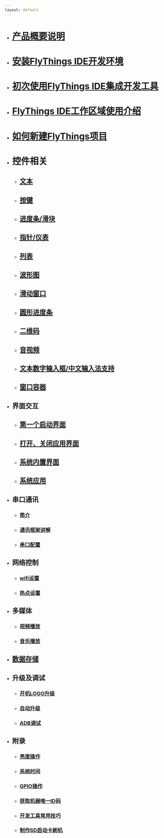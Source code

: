 ```yaml
---
layout: default
---
```

<link rel="shortcut icon" type="image/png" href="/favicon.png?">

* # [产品概要说明](product_introduction)
* # [安装FlyThings IDE开发环境](download)
* # [初次使用FlyThings IDE集成开发工具](flythings_ide_snapshot#first_run)
* # [FlyThings IDE工作区域使用介绍](flythings_ide_layouot_introduce)
* # [如何新建FlyThings项目](new_flythings_project#new_flythings_project)
* # <span id = "views">控件相关 </span>  
  - ## [文本](textview)  
  - ## [按键](button)
  - ## [进度条/滑块](seekbar)
  - ## [指针/仪表](pointer)
  - ## [列表](listview)
  - ## [波形图](diagram)
  - ## [滑动窗口](slidewindow)
  - ## [圆形进度条](circlebar)
  - ## [二维码](qrcode)
  - ## [音视频](avideo)
  - ## [文本数字输入框/中文输入法支持](edittext)
  - ## [窗口容器](window)
* ## 界面交互  
  - ## [第一个启动界面](first_app)
  - ## [打开、关闭应用界面](open_close_app)
  - ## [系统内置界面](internal_app)
  - ## [系统应用](system_app)
* ## 串口通讯 
  - ### [简介](serial_introdoction)  
  - ### [通讯框架讲解](serial_framework)
  - ### [串口配置](serial_configuration)
* ## 网络控制  
  - ### [wifi设置](wifi)
  - ### [热点设置](wifi_ap)
* ## 多媒体  
  - ### [视频播放](video)
  - ### [音乐播放](audio)
* ## [数据存储](data)
* ## 升级及调试  
  - ### [开机LOGO升级](update_logo)
  - ### [自动升级](autoupgrade)
  - ### [ADB调试](adb_debug)
* ## 附录  
  - ### [亮度操作](brightness)
  - ### [系统时间](system_time)
  - ### [GPIO操作](gpio)
  - ### [获取机器唯一ID码](machine_unique_id)
  - ### [开发工具常用技巧](editor_tip)
  - ### [制作SD启动卡刷机](sd_boot)
